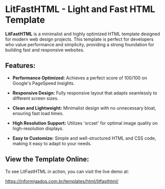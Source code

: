 # LitFastHTML - Light and Fast HTML Template

**LitFastHTML** is a minimalist and highly optimized HTML template designed for modern web design projects. This template is perfect for developers who value performance and simplicity, providing a strong foundation for building fast and responsive websites.

## Features:

- **Performance Optimized:** Achieves a perfect score of 100/100 on Google's PageSpeed Insights.
* **Responsive Design:** Fully responsive layout that adapts seamlessly to different screen sizes.
+ **Clean and Lightweight:** Minimalist design with no unnecessary bloat, ensuring fast load times.
- **High Resolution Support:** Utilizes 'srcset' for optimal image quality on high-resolution displays.
* **Easy to Customize:** Simple and well-structured HTML and CSS code, making it easy to adapt to your needs.

## View the Template Online:

To see LitFastHTML in action, you can visit the live demo at:

https://informigados.com.br/templates/html/litfasthtml/
